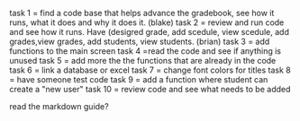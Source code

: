 task 1 = find a code base that helps advance the gradebook, see how it runs, what it does and why it does it. (blake)
task 2 = review and run code and see how it runs. Have (desigred grade, add scedule, view scedule, add grades,view grades, add students, view students. (brian)
task 3 = add functions to the main screen
task 4 =read the code and see if anything is unused
task 5 = add more the the functions that are already in the code
task 6 = link a database or excel
task 7 = change font colors for titles
task 8 = have someone test code
task 9 = add a function where student can create a "new user"
task 10 = review code and see what needs to be added


read the markdown guide?
